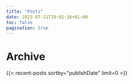 ```yaml
---
title: "Posts"
date: 2023-07-21T19:02:16+01:00
toc: false
pagination: true
---
```


# Archive 

<!--{{< recent-posts sortby="lastMod" limit=5 >}}-->

{{< recent-posts sortby="publishDate" limit=0 >}}
